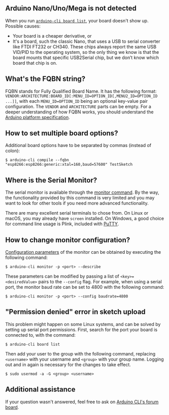 ## Arduino Nano/Uno/Mega is not detected

When you run [`arduino-cli board list`][arduino cli board list], your board doesn't show up. Possible causes:

- Your board is a cheaper derivative, or
- It's a board, such the classic Nano, that uses a USB to serial converter like FTDI FT232 or CH340. These chips always
  report the same USB VID/PID to the operating system, so the only thing we know is that the board mounts that specific
  USB2Serial chip, but we don’t know which board that chip is on.

## What's the FQBN string?

FQBN stands for Fully Qualified Board Name. It has the following format:
`VENDOR:ARCHITECTURE:BOARD_ID[:MENU_ID=OPTION_ID[,MENU2_ID=OPTION_ID ...]]`, with each `MENU_ID=OPTION_ID` being an
optional key-value pair configuration. The `VENDOR` and `ARCHITECTURE` parts can be empty. For a deeper understanding of
how FQBN works, you should understand the [Arduino platform specification][0].

## How to set multiple board options?

Additional board options have to be separated by commas (instead of colon):

`$ arduino-cli compile --fqbn "esp8266:esp8266:generic:xtal=160,baud=57600" TestSketch`

## Where is the Serial Monitor?

The serial monitor is available through the [monitor command][monitor command]. By the way, the functionality provided
by this command is very limited and you may want to look for other tools if you need more advanced functionality.

There are many excellent serial terminals to chose from. On Linux or macOS, you may already have `screen` installed. On
Windows, a good choice for command line usage is Plink, included with [PuTTY][putty].

## How to change monitor configuration?

[Configuration parameters][configuration parameters] of the monitor can be obtained by executing the following command:

`$ arduino-cli monitor -p <port> --describe`

These parameters can be modified by passing a list of `<key>=<desiredValue>` pairs to the `--config` flag. For example,
when using a serial port, the monitor baud rate can be set to 4800 with the following command:

`$ arduino-cli monitor -p <port> --config baudrate=4800`

## "Permission denied" error in sketch upload

This problem might happen on some Linux systems, and can be solved by setting up serial port permissions. First, search
for the port your board is connected to, with the command:

`$ arduino-cli board list`

Then add your user to the group with the following command, replacing `<username>` with your username and `<group>` with
your group name. Logging out and in again is necessary for the changes to take effect.

`$ sudo usermod -a -G <group> <username>`

## Additional assistance

If your question wasn't answered, feel free to ask on [Arduino CLI's forum board][1].

[arduino cli board list]: commands/arduino-cli_board_list.md
[0]: platform-specification.md
[1]: https://forum.arduino.cc/c/software/arduino-cli/89
[putty]: https://www.chiark.greenend.org.uk/~sgtatham/putty/
[monitor command]: commands/arduino-cli_monitor.md
[configuration parameters]: pluggable-monitor-specification.md#describe-command
